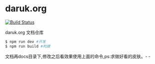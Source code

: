 # daruk.org

[![Build Status](https://travis-ci.org/darukjs/daruk.org.svg?branch=master)](https://travis-ci.org/darukjs/daruk.org)

daruk.org 文档仓库

```bash
$ npm run dev #开发
$ npm run build #构建
```

文档再docs目录下,修改之后看效果使用上面的命令,ps:求做好看的皮肤。- -

